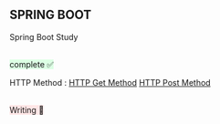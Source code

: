 ## SPRING BOOT
Spring Boot Study

<br>
<span style="background-color:#DCFFE4">complete ✅ </span>

HTTP Method : [HTTP Get Method][HTTPGlink]
              [HTTP Post Method][HTTPPlink]

[HTTPGlink]: ./Basic/HTTP_Method/GetController.java
[HTTPPlink]: ./Basic/HTTP_Method/PoSTController.java

<br>
<span style="background-color:#FFE6E6">Writing 🤔 </span>
